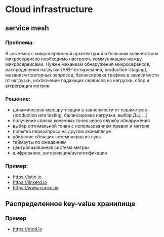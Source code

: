 # Cloud infrastructure

## service mesh

### Проблема:
В системах с микросервисной архитектурой и большим количеством микросервисов необходимо настроить коммуникацию между микросервисами.
Нужен механизм обнаружения микросервисов, распределения нагрузки (A/B-тестирования, production-staging), механизм повторных запросов,
балансировка трафика в зависимости от нагрузки, исключение падающих сервисов из нагрузки, сбор и аггреграция метрик.

### Решение:

 - динамическая маршрутизация в зависомости от параметров (production или testing, балансировка нагрузки, выбор ДЦ, ...)  
 - получение списка конечных точек через службу обнаружения  
 - выбор оптимальной точки с использованием правил и метрик  
 - попытка перезапроса на другом экземпляре  
 - убирание сбоящих экземпляров из пула  
 - таймауты по ожиданиям  
 - централизованная система метрик  
 - шифрование, авторизация/аутентификация


### Пример:
 - https://istio.io
 - https://linkerd.io
 - https://www.consul.io


## Распределенное key-value хранилище

### Пример
 - https://etcd.io
